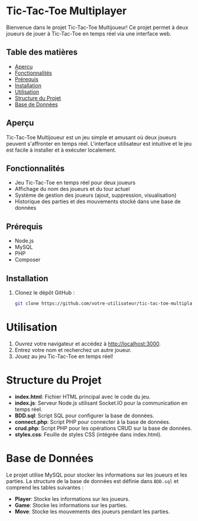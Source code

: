 # Tic-Tac-Toe Multiplayer

Bienvenue dans le projet Tic-Tac-Toe Multijoueur! Ce projet permet à deux joueurs de jouer à Tic-Tac-Toe en temps réel via une interface web.

## Table des matières

- [Aperçu](#aperçu)
- [Fonctionnalités](#fonctionnalités)
- [Prérequis](#prérequis)
- [Installation](#installation)
- [Utilisation](#utilisation)
- [Structure du Projet](#structure-du-projet)
- [Base de Données](#base-de-données)

## Aperçu

Tic-Tac-Toe Multijoueur est un jeu simple et amusant où deux joueurs peuvent s'affronter en temps réel. L'interface utilisateur est intuitive et le jeu est facile à installer et à exécuter localement.

## Fonctionnalités

- Jeu Tic-Tac-Toe en temps réel pour deux joueurs
- Affichage du nom des joueurs et du tour actuel
- Système de gestion des joueurs (ajout, suppression, visualisation)
- Historique des parties et des mouvements stocké dans une base de données

## Prérequis

- Node.js
- MySQL
- PHP
- Composer

## Installation

1. Clonez le dépôt GitHub :
   ```bash
   git clone https://github.com/votre-utilisateur/tic-tac-toe-multiplayer.git

# Utilisation
1. Ouvrez votre navigateur et accédez à [http://localhost:3000](http://localhost:3000).
2. Entrez votre nom et recherchez un autre joueur.
3. Jouez au jeu Tic-Tac-Toe en temps réel!

# Structure du Projet
- **index.html**: Fichier HTML principal avec le code du jeu.
- **index.js**: Serveur Node.js utilisant Socket.IO pour la communication en temps réel.
- **BDD.sql**: Script SQL pour configurer la base de données.
- **connect.php**: Script PHP pour connecter à la base de données.
- **crud.php**: Script PHP pour les opérations CRUD sur la base de données.
- **styles.css**: Feuille de styles CSS (intégrée dans index.html).

# Base de Données
Le projet utilise MySQL pour stocker les informations sur les joueurs et les parties. La structure de la base de données est définie dans `BDD.sql` et comprend les tables suivantes :

- **Player**: Stocke les informations sur les joueurs.
- **Game**: Stocke les informations sur les parties.
- **Move**: Stocke les mouvements des joueurs pendant les parties.

